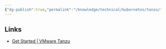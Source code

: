 ```yaml
---
{"dg-publish":true,"permalink":"/knowledge/technical/kubernetes/tanzu/","noteIcon":""}
---
```


## Links
- [Get Started | VMware Tanzu](https://tanzu.vmware.com/get-started)
